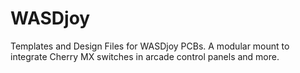 # WASDjoy
Templates and Design Files for WASDjoy PCBs. A modular mount to integrate Cherry MX switches in arcade control panels and more.
